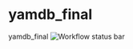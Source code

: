 # yamdb_final
yamdb_final
![Workflow status bar](https://github.com/morhond/yamdb_final/actions/workflows/yamdb_workflow.yml/badge.svg)